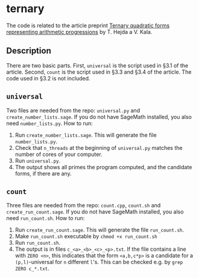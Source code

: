 # ternary

The code is related to the article preprint [Ternary quadratic forms representing arithmetic progressions](https://arxiv.org/abs/1906.02538) by T. Hejda a V. Kala.

## Description

There are two basic parts. First, `universal` is the script used in §3.1 of the article. Second, `count` is the script used in §3.3 and §3.4 of the article. The code used in §3.2 is not included.

## `universal`

Two files are needed from the repo: `universal.py` and `create_number_lists.sage`. If you do not have SageMath installed, you also need `number_lists.py`. How to run:

1. Run `create_number_lists.sage`. This will generate the file `number_lists.py`.
1. Check that `n_threads` at the beginning of `universal.py` matches the number of cores of your computer.
1. Run `universal.py`.
1. The output shows all primes the program computed, and the candidate forms, if there are any.

## `count`

Three files are needed from the repo: `count.cpp`, `count.sh` and `create_run_count.sage`. If you do not have SageMath installed, you also need `run_count.sh`. How to run:

1. Run `create_run_count.sage`. This will generate the file `run_count.sh`.
1. Make `run_count.sh` executable by `chmod +x run_count.sh`
1. Run `run_count.sh`.
1. The output is in files `c_<a>_<b>_<c>_<p>.txt`. If the file contains a line with `ZERO <n>`, this indicates that the form `<a,b,c*p>` is a candidate for a `(p,l)`-universal for `n` different `l`'s. This can be checked e.g. by `grep ZERO c_*.txt`.
